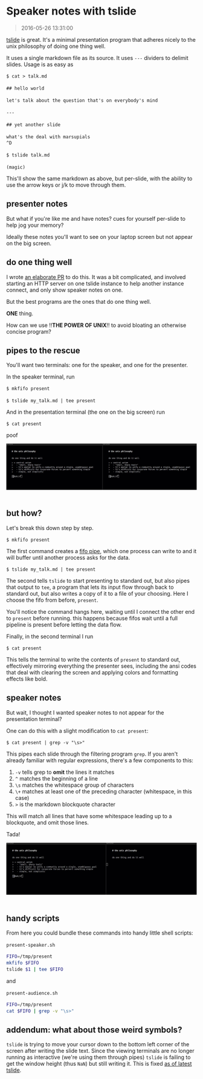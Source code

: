# Speaker notes with tslide

> 2016-05-26 13:31:00

[tslide][] is great. It's a minimal presentation program that adheres nicely to
the unix philosophy of doing one thing well.

It uses a single markdown file as its source. It uses `---` dividers to delimit
slides. Usage is as easy as

```
$ cat > talk.md

## hello world

let's talk about the question that's on everybody's mind

---

## yet another slide

what's the deal with marsupials
^D

$ tslide talk.md

(magic)

```

This'll show the same markdown as above, but per-slide, with the ability to use
the arrow keys or j/k to move through them.


## presenter notes

But what if you're like me and have notes? cues for yourself per-slide to help
jog your memory?

Ideally these notes you'll want to see on your laptop screen but not appear on
the big screen.


## do one thing well

I wrote [an elaborate PR](https://github.com/dominictarr/tslide/pull/9) to do
this. It was a bit complicated, and involved starting an HTTP server on one
tslide instance to help another instance connect, and only show speaker notes on
one.

But the best programs are the ones that do one thing well.

**ONE** thing.

How can we use !!**THE POWER OF UNIX**!! to avoid bloating an otherwise concise
program?


## pipes to the rescue

You'll want two terminals: one for the speaker, and one for the presenter.

In the speaker terminal, run

```
$ mkfifo present

$ tslide my_talk.md | tee present
```

And in the presentation terminal (the one on the big screen) run

```
$ cat present
```

poof

<center>
  <a href="/static/tslide1.jpg">
    <img alt="presentation mode in action" src="/static/tslide1.jpg"/>
  </a>
</center><br/>


## but how?

Let's break this down step by step.

```
$ mkfifo present
```

The first command creates a [fifo pipe](), which one process can write to and it
will buffer until another process asks for the data.

```
$ tslide my_talk.md | tee present
```

The second tells `tslide` to start presenting to standard out, but also pipes
that output to `tee`, a program that lets its input flow through back to
standard out, but also writes a copy of it to a file of your choosing. Here I
choose the fifo from before, `present`.

You'll notice the command hangs here, waiting until I connect the other end to
`present` before running. this happens because fifos wait until a full pipeline
is present before letting the data flow.

Finally, in the second terminal I run

```
$ cat present
```

This tells the terminal to write the contents of `present` to standard out,
effectively mirroring everything the presenter sees, including the ansi codes
that deal with clearing the screen and applying colors and formatting effects
like bold.


## speaker notes

But wait, I thought I wanted speaker notes to not appear for the presentation
terminal?

One can do this with a slight modification to `cat present`:

```
$ cat present | grep -v "\s>"
```

This pipes each slide through the filtering program `grep`. If you aren't
already familiar with regular expressions, there's a few components to this:

1. `-v` tells grep to **omit** the lines it matches
2. `^` matches the beginning of a line
3. `\s` matches the whitespace group of characters
4. `\+` matches at least one of the preceding character (whitespace, in this
   case)
5. `>` is the markdown blockquote character

This will match all lines that have some whitespace leading up to a blockquote,
and omit those lines.

Tada!

<center>
  <a href="/static/tslide2.jpg">
    <img alt="presentation mode in action without speaker notes in the presentation terminal" src="/static/tslide2.jpg"/>
  </a>
</center><br/>


## handy scripts

From here you could bundle these commands into handy little shell scripts:

`present-speaker.sh`
```sh
FIFO=/tmp/present
mkfifo $FIFO
tslide $1 | tee $FIFO
```

and

`present-audience.sh`
```sh
FIFO=/tmp/present
cat $FIFO | grep -v "\s>"
```

## addendum: what about those weird symbols?

`tslide` is trying to move your cursor down to the bottom left corner of the
screen after writing the slide text. Since the viewing terminals are no longer
running as interactive (we're using them through pipes) `tslide` is failing to
get the window height (thus `NaN`) but still writing it. This is fixed [as of
latest tslide](https://github.com/dominictarr/tslide/pull/10).


[tslide]: https://github.com/dominictarr/tslide
